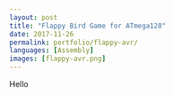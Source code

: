 ```yaml
---
layout: post
title: "Flappy Bird Game for ATmega128" 
date: 2017-11-26
permalink: portfolio/flappy-avr/
languages: [Assembly]
images: [flappy-avr.png]
---
```


Hello
